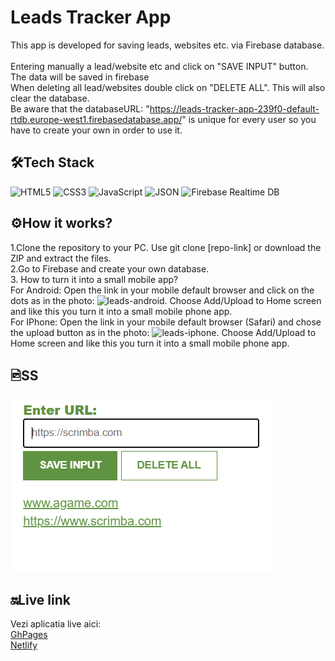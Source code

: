 # Leads Tracker App

This app is developed for saving leads, websites etc. via Firebase database. 
<br/>
<br/>
Entering manually a lead/website etc and click on "SAVE INPUT" button. The data will be saved in firebase<br/>
When deleting all lead/websites double click on "DELETE ALL". This will also clear the database. <br/>
Be aware that the databaseURL: "https://leads-tracker-app-239f0-default-rtdb.europe-west1.firebasedatabase.app/" is unique for every user so you have to create your own in order to use it. <br/>

## 🛠️Tech Stack
![HTML5](https://img.shields.io/badge/-HTML5-E34F26?logo=html5&logoColor=white&style=flat) ![CSS3](https://img.shields.io/badge/-CSS3-1572B6?logo=css3&logoColor=white&style=flat) ![JavaScript](https://img.shields.io/badge/-JavaScript-F7DF1E?logo=javascript&logoColor=black&style=flat) ![JSON](https://img.shields.io/badge/-JSON-000000?logo=json&logoColor=white&style=flat) ![Firebase Realtime DB](https://img.shields.io/badge/-Realtime%20DB-FFCA28?logo=firebase&logoColor=black&style=flat)

## ⚙️How it works?

1.Clone the repository to your PC. Use git clone [repo-link] or download the ZIP and extract the files.<br/>
2.Go to Firebase and create your own database.<br/>
3. How to turn it into a small mobile app?<br/>
For Android: Open the link in your mobile default browser and click on the dots as in the photo: ![leads-android](https://github.com/user-attachments/assets/b69f947e-c925-4c30-8e53-f334fb51da9e). Choose Add/Upload to Home screen and like this you turn it into a small mobile phone app. <br/>
For IPhone: Open the link in your mobile default browser (Safari) and chose the upload button as in the photo: ![leads-iphone](https://github.com/user-attachments/assets/cb4d7858-a74d-43ba-a009-5a00291a7bf9). Choose Add/Upload to Home screen and like this you turn it into a small mobile phone app. <br/>

## 🖻SS

![SS with the app](leads-tracker-ss.png)

## 🔛Live link

Vezi aplicatia live aici:<br/>
[GhPages](https://isabelamihai.github.io/Leads-tracker-app/) <br/>
[Netlify](https://chrome-extension-a.netlify.app/)
